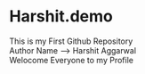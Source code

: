 # Harshit.demo
This is my First Github Repository<br>
Author Name --> Harshit Aggarwal<br>
Welocome Everyone to my Profile<br>

